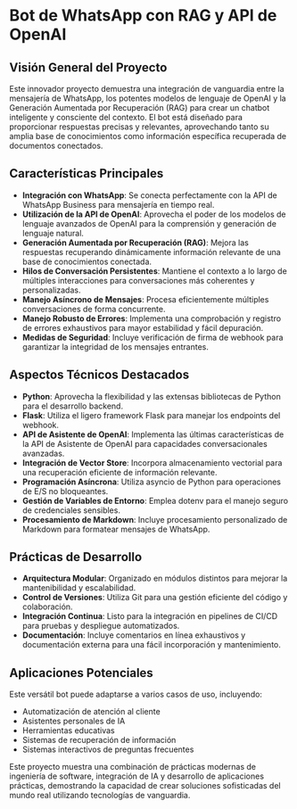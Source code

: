 # Bot de WhatsApp con RAG y API de OpenAI

## Visión General del Proyecto

Este innovador proyecto demuestra una integración de vanguardia entre la mensajería de WhatsApp, los potentes modelos de lenguaje de OpenAI y la Generación Aumentada por Recuperación (RAG) para crear un chatbot inteligente y consciente del contexto. El bot está diseñado para proporcionar respuestas precisas y relevantes, aprovechando tanto su amplia base de conocimientos como información específica recuperada de documentos conectados.

## Características Principales

- **Integración con WhatsApp**: Se conecta perfectamente con la API de WhatsApp Business para mensajería en tiempo real.
- **Utilización de la API de OpenAI**: Aprovecha el poder de los modelos de lenguaje avanzados de OpenAI para la comprensión y generación de lenguaje natural.
- **Generación Aumentada por Recuperación (RAG)**: Mejora las respuestas recuperando dinámicamente información relevante de una base de conocimientos conectada.
- **Hilos de Conversación Persistentes**: Mantiene el contexto a lo largo de múltiples interacciones para conversaciones más coherentes y personalizadas.
- **Manejo Asíncrono de Mensajes**: Procesa eficientemente múltiples conversaciones de forma concurrente.
- **Manejo Robusto de Errores**: Implementa una comprobación y registro de errores exhaustivos para mayor estabilidad y fácil depuración.
- **Medidas de Seguridad**: Incluye verificación de firma de webhook para garantizar la integridad de los mensajes entrantes.

## Aspectos Técnicos Destacados

- **Python**: Aprovecha la flexibilidad y las extensas bibliotecas de Python para el desarrollo backend.
- **Flask**: Utiliza el ligero framework Flask para manejar los endpoints del webhook.
- **API de Asistente de OpenAI**: Implementa las últimas características de la API de Asistente de OpenAI para capacidades conversacionales avanzadas.
- **Integración de Vector Store**: Incorpora almacenamiento vectorial para una recuperación eficiente de información relevante.
- **Programación Asíncrona**: Utiliza asyncio de Python para operaciones de E/S no bloqueantes.
- **Gestión de Variables de Entorno**: Emplea dotenv para el manejo seguro de credenciales sensibles.
- **Procesamiento de Markdown**: Incluye procesamiento personalizado de Markdown para formatear mensajes de WhatsApp.

## Prácticas de Desarrollo

- **Arquitectura Modular**: Organizado en módulos distintos para mejorar la mantenibilidad y escalabilidad.
- **Control de Versiones**: Utiliza Git para una gestión eficiente del código y colaboración.
- **Integración Continua**: Listo para la integración en pipelines de CI/CD para pruebas y despliegue automatizados.
- **Documentación**: Incluye comentarios en línea exhaustivos y documentación externa para una fácil incorporación y mantenimiento.

## Aplicaciones Potenciales

Este versátil bot puede adaptarse a varios casos de uso, incluyendo:
- Automatización de atención al cliente
- Asistentes personales de IA
- Herramientas educativas
- Sistemas de recuperación de información
- Sistemas interactivos de preguntas frecuentes

Este proyecto muestra una combinación de prácticas modernas de ingeniería de software, integración de IA y desarrollo de aplicaciones prácticas, demostrando la capacidad de crear soluciones sofisticadas del mundo real utilizando tecnologías de vanguardia.
